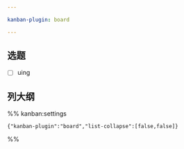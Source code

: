 ```yaml
---

kanban-plugin: board

---
```


## 选题

- [ ] uing


## 列大纲





%% kanban:settings
```
{"kanban-plugin":"board","list-collapse":[false,false]}
```
%%